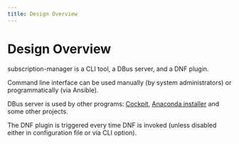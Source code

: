 ```yaml
---
title: Design Overview
---
```


# Design Overview

subscription-manager is a CLI tool, a DBus server, and a DNF plugin.

Command line interface can be used manually (by system administrators) or programmatically (via Ansible).

DBus server is used by other programs: [Cockpit](https://cockpit-project.org/), [Anaconda installer](https://anaconda-installer.readthedocs.io/en/latest/) and some other projects.

The DNF plugin is triggered every time DNF is invoked (unless disabled either in configuration file or via CLI option).
